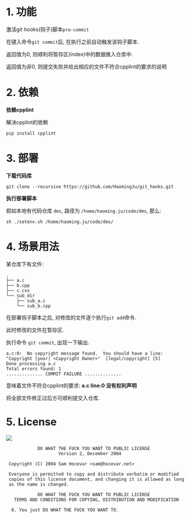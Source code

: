 # 1. 功能
激活git hooks(钩子)脚本`pre-commit`

在键入命令`git commit`后, 在执行之前自动触发该钩子脚本.

返回值为0, 则顺利将暂存区(index)中的数据推入仓库中.

返回值为非0, 则提交失败并给出相应的文件不符合cpplint的要求的说明

# 2. 依赖
**依赖cpplint**

解决cpplint的依赖
```
pip install cpplint
```


# 3. 部署

**下载代码库**

```
git clone --recursive https://github.com/HaomingJu/git_hooks.git
```

**执行部署脚本**

假如本地有代码仓库 `dms`, 路径为 `/home/haoming.ju/code/dms`, 那么:

```
sh ./setenv.sh /home/haoming.ju/code/dms/
```

# 4. 场景用法
某仓库下有文件:

```
.
├── a.c
├── b.cpp
├── c.cxx
└── sub_dir
    ├── sub_a.c
    └── sub_b.cpp
```
在部署钩子脚本之后, 对修改的文件逐个执行`git add`命令.

此时修改的文件在暂存区.

执行命令 `git commit`, 出现一下输出.

```
a.c:0:  No copyright message found.  You should have a line: "Copyright [year] <Copyright Owner>"  [legal/copyright] [5]
Done processing a.c
Total errors found: 1
.............. COMMIT FAILURE ..............
```
意味着文件不符合cpplint的要求: **a.c line:0 没有权利声明**

将全部文件修正过后方可顺利提交入仓库.




# 5. License

![](http://www.wtfpl.net/wp-content/uploads/2012/12/freedom.jpeg)

```
            DO WHAT THE FUCK YOU WANT TO PUBLIC LICENSE
                    Version 2, December 2004

 Copyright (C) 2004 Sam Hocevar <sam@hocevar.net>

 Everyone is permitted to copy and distribute verbatim or modified
 copies of this license document, and changing it is allowed as long
 as the name is changed.

            DO WHAT THE FUCK YOU WANT TO PUBLIC LICENSE
   TERMS AND CONDITIONS FOR COPYING, DISTRIBUTION AND MODIFICATION

  0. You just DO WHAT THE FUCK YOU WANT TO.
```

